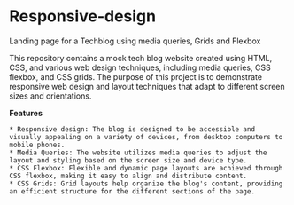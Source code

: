 # Responsive-design
Landing page for a Techblog using media queries, Grids and Flexbox


This repository contains a mock tech blog website created using HTML, CSS, and various web design techniques, including media queries, CSS flexbox, and CSS grids. The purpose of this project is to demonstrate responsive web design and layout techniques that adapt to different screen sizes and orientations.

**Features**

    * Responsive design: The blog is designed to be accessible and visually appealing on a variety of devices, from desktop computers to mobile phones.
    * Media Queries: The website utilizes media queries to adjust the layout and styling based on the screen size and device type.
    * CSS Flexbox: Flexible and dynamic page layouts are achieved through CSS flexbox, making it easy to align and distribute content.
    * CSS Grids: Grid layouts help organize the blog's content, providing an efficient structure for the different sections of the page.

